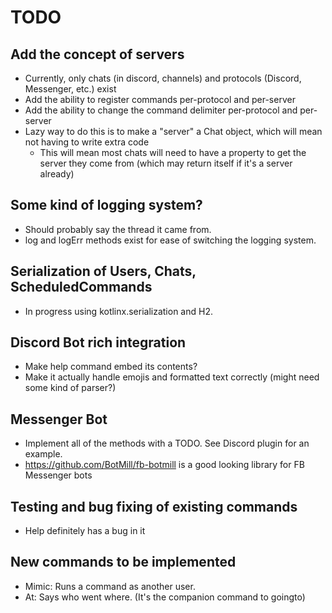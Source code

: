 # TODO
## Add the concept of servers
- Currently, only chats (in discord, channels) and protocols (Discord, Messenger, etc.) exist
- Add the ability to register commands per-protocol and per-server
- Add the ability to change the command delimiter per-protocol and per-server
- Lazy way to do this is to make a "server" a Chat object, which will mean not having to write extra code
    - This will mean most chats will need to have a property to get the server they come from (which may return itself if it's a server already)
## Some kind of logging system?
- Should probably say the thread it came from.
- log and logErr methods exist for ease of switching the logging system.
## Serialization of Users, Chats, ScheduledCommands
- In progress using kotlinx.serialization and H2.
## Discord Bot rich integration
- Make help command embed its contents?
- Make it actually handle emojis and formatted text correctly (might need some kind of parser?)
## Messenger Bot
- Implement all of the methods with a TODO. See Discord plugin for an example.
- <https://github.com/BotMill/fb-botmill> is a good looking library for FB Messenger bots
## Testing and bug fixing of existing commands
- Help definitely has a bug in it
## New commands to be implemented
- Mimic: Runs a command as another user.
- At: Says who went where. (It's the companion command to goingto)